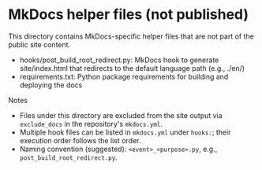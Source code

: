 # MkDocs helper files (not published)

This directory contains MkDocs-specific helper files that are not part of the public site content.

- hooks/post_build_root_redirect.py: MkDocs hook to generate site/index.html that redirects to the default language path (e.g., ./en/)
- requirements.txt: Python package requirements for building and deploying the docs

Notes
- Files under this directory are excluded from the site output via `exclude_docs` in the repository's `mkdocs.yml`.
- Multiple hook files can be listed in `mkdocs.yml` under `hooks:`; their execution order follows the list order.
- Naming convention (suggested): `<event>_<purpose>.py`, e.g., `post_build_root_redirect.py`.
